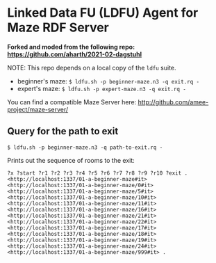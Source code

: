 # Linked Data FU (LDFU) Agent for Maze RDF Server

**Forked and moded from the following repo: https://github.com/aharth/2021-02-dagstuhl**

NOTE: This repo depends on a local copy of the `ldfu` suite.

 * beginner's maze: `$ ldfu.sh -p beginner-maze.n3 -q exit.rq -`
 * expert's maze: `$ ldfu.sh -p expert-maze.n3 -q exit.rq -`

You can find a compatible Maze Server here: http://github.com/amee-project/maze-server/

## Query for the path to exit

`$ ldfu.sh -p beginner-maze.n3 -q path-to-exit.rq -`

Prints out the sequence of rooms to the exit:

```
?x ?start ?r1 ?r2 ?r3 ?r4 ?r5 ?r6 ?r7 ?r8 ?r9 ?r10 ?exit .
<http://localhost:1337/01-a-beginner-maze#it> 
<http://localhost:1337/01-a-beginner-maze/0#it> 
<http://localhost:1337/01-a-beginner-maze/5#it> 
<http://localhost:1337/01-a-beginner-maze/10#it> 
<http://localhost:1337/01-a-beginner-maze/11#it> 
<http://localhost:1337/01-a-beginner-maze/16#it> 
<http://localhost:1337/01-a-beginner-maze/21#it> 
<http://localhost:1337/01-a-beginner-maze/22#it> 
<http://localhost:1337/01-a-beginner-maze/17#it> 
<http://localhost:1337/01-a-beginner-maze/18#it> 
<http://localhost:1337/01-a-beginner-maze/19#it> 
<http://localhost:1337/01-a-beginner-maze/24#it> 
<http://localhost:1337/01-a-beginner-maze/999#it> .
```
